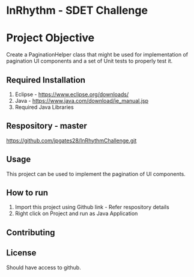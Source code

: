 # InRhythm - SDET Challenge
# Project Objective
Create a PaginationHelper class that might be used for implementation of pagination UI components and a set of Unit tests to properly test it.

## Required Installation
1. Eclipse - https://www.eclipse.org/downloads/
2. Java - https://www.java.com/download/ie_manual.jsp
3. Required Java Libraries

## Respository - master
https://github.com/jpgates28/InRhythmChallenge.git

## Usage
This project can be used to implement the pagination of UI components.

## How to run
1. Import this project using Github link - Refer respository details
2. Right click on Project and run as Java Application

## Contributing


## License
Should have access to github.

